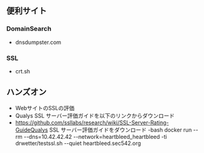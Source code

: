 ## 便利サイト
### DomainSearch
- dnsdumpster.com
### SSL
- crt.sh
## ハンズオン
- WebサイトのSSLの評価
- Qualys SSL サーバー評価ガイドを以下のリンクからダウンロード
- https://github.com/ssllabs/research/wiki/SSL-Server-Rating-GuideQualys SSL サーバー評価ガイドをダウンロード
-bash
docker run --rm --dns=10.42.42.42 --network=heartbleed_heartbleed -ti drwetter/testssl.sh --quiet heartbleed.sec542.org
